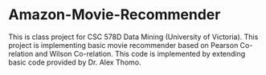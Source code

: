 # Amazon-Movie-Recommender
This is class project for CSC 578D Data Mining (University of Victoria). This project is implementing basic movie recommender based on Pearson Co-relation and Wilson Co-relation. This code is implemented by extending basic code provided by Dr. Alex Thomo. 
